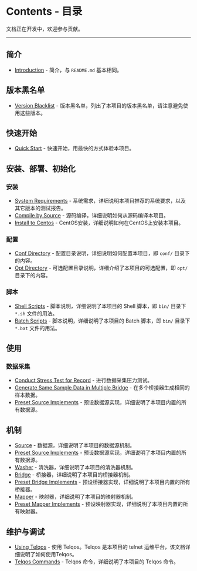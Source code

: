 # Contents - 目录

文档正在开发中，欢迎参与贡献。

--- 

## 简介

- [Introduction](./Introduction.md) - 简介，与 `README.md` 基本相同。

## 版本黑名单

- [Version Blacklist](./VersionBlacklist.md) - 版本黑名单，列出了本项目的版本黑名单，请注意避免使用这些版本。

## 快速开始

- [Quick Start](./QuickStart.md) - 快速开始，用最快的方式体验本项目。

## 安装、部署、初始化

### 安装

- [System Requirements](./SystemRequirements.md) - 系统需求，详细说明本项目推荐的系统要求，以及其它版本的测试报告。
- [Compile by Source](./CompileBySource.md) - 源码编译，详细说明如何从源码编译本项目。
- [Install to Centos](./InstallToCentos.md) - CentOS安装，详细说明如何在CentOS上安装本项目。

### 配置

- [Conf Directory](./ConfDirectory.md) - 配置目录说明，详细说明如何配置本项目，即 `conf/` 目录下的内容。
- [Opt Directory](./OptDirectory.md) - 可选配置目录说明，详细介绍了本项目的可选配置，即 `opt/` 目录下的内容。

### 脚本

- [Shell Scripts](./ShellScripts.md) - 脚本说明，详细说明了本项目的 Shell 脚本，即 `bin/` 目录下 `*.sh` 文件的用法。
- [Batch Scripts](./BatchScripts.md) - 脚本说明，详细说明了本项目的 Batch 脚本，即 `bin/` 目录下 `*.bat` 文件的用法。

## 使用

### 数据采集

- [Conduct Stress Test for Record](./ConductStressTestForRecord.md) - 进行数据采集压力测试。
- [Generate Same Sample Data in Multiple Bridge](./GenerateSameSampleDataInMultipleBridge.md) -
  在多个桥接器生成相同的样本数据。
- [Preset Source Implements](./PresetSourceImplements.md) - 预设数据源实现，详细说明了本项目内置的所有数据源。

## 机制

- [Source](./Source.md) - 数据源，详细说明了本项目的数据源机制。
- [Preset Source Implements](./PresetSourceImplements.md) - 预设数据源实现，详细说明了本项目内置的所有数据源。
- [Washer](./Washer.md) - 清洗器，详细说明了本项目的清洗器机制。
- [Bridge](./Bridge.md) - 桥接器，详细说明了本项目的桥接器机制。
- [Preset Bridge Implements](./PresetBridgeImplements.md) - 预设桥接器实现，详细说明了本项目内置的所有桥接器。
- [Mapper](./Mapper.md) - 映射器，详细说明了本项目的映射器机制。
- [Preset Mapper Implements](./PresetMapperImplements.md) - 预设映射器实现，详细说明了本项目内置的所有映射器。

## 维护与调试

- [Using Telqos](./UsingTelqos.md) - 使用 Telqos。Telqos 是本项目的 telnet 运维平台，该文档详细说明了如何使用Telqos。
- [Telqos Commands](./TelqosCommands.md) - Telqos 命令，详细说明了本项目的 Telqos 命令。
